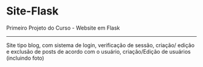 # Site-Flask
 
 Primeiro Projeto do Curso - Website em Flask
 
<hr>

Site tipo blog, com sistema de login, verificação de sessão, criação/ edição e exclusão de posts de acordo com o usuário, criação/Edição de usuários (incluindo foto)
